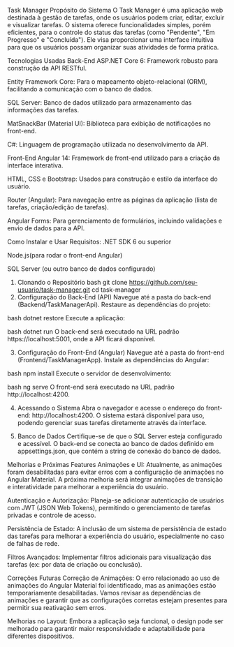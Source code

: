 Task Manager
Propósito do Sistema
O Task Manager é uma aplicação web destinada à gestão de tarefas, onde os usuários podem criar, editar, excluir e visualizar tarefas. O sistema oferece funcionalidades simples, porém eficientes, para o controle do status das tarefas (como "Pendente", "Em Progresso" e "Concluída"). Ele visa proporcionar uma interface intuitiva para que os usuários possam organizar suas atividades de forma prática.

Tecnologias Usadas
Back-End
ASP.NET Core 6: Framework robusto para construção da API RESTful.

Entity Framework Core: Para o mapeamento objeto-relacional (ORM), facilitando a comunicação com o banco de dados.

SQL Server: Banco de dados utilizado para armazenamento das informações das tarefas.

MatSnackBar (Material UI): Biblioteca para exibição de notificações no front-end.

C#: Linguagem de programação utilizada no desenvolvimento da API.

Front-End
Angular 14: Framework de front-end utilizado para a criação da interface interativa.

HTML, CSS e Bootstrap: Usados para construção e estilo da interface do usuário.

Router (Angular): Para navegação entre as páginas da aplicação (lista de tarefas, criação/edição de tarefas).

Angular Forms: Para gerenciamento de formulários, incluindo validações e envio de dados para a API.

Como Instalar e Usar
Requisitos:
.NET SDK 6 ou superior

Node.js(para rodar o front-end Angular)

SQL Server (ou outro banco de dados configurado)

1. Clonando o Repositório
bash
git clone https://github.com/seu-usuario/task-manager.git
cd task-manager
2. Configuração do Back-End (API)
Navegue até a pasta do back-end (Backend/TaskManagerApi). Restaure as dependências do projeto:

bash
dotnet restore
Execute a aplicação:

bash
dotnet run
O back-end será executado na URL padrão https://localhost:5001, onde a API ficará disponível.

3. Configuração do Front-End (Angular)
Navegue até a pasta do front-end (Frontend/TaskManagerApp). Instale as dependências do Angular:

bash
npm install
Execute o servidor de desenvolvimento:

bash
ng serve
O front-end será executado na URL padrão http://localhost:4200.

4. Acessando o Sistema
Abra o navegador e acesse o endereço do front-end: http://localhost:4200. O sistema estará disponível para uso, podendo gerenciar suas tarefas diretamente através da interface.

5. Banco de Dados
Certifique-se de que o SQL Server esteja configurado e acessível. O back-end se conecta ao banco de dados definido em appsettings.json, que contém a string de conexão do banco de dados.

Melhorias e Próximas Features
Animações e UI: Atualmente, as animações foram desabilitadas para evitar erros com a configuração de animações no Angular Material. A próxima melhoria será integrar animações de transição e interatividade para melhorar a experiência do usuário.

Autenticação e Autorização: Planeja-se adicionar autenticação de usuários com JWT (JSON Web Tokens), permitindo o gerenciamento de tarefas privadas e controle de acesso.

Persistência de Estado: A inclusão de um sistema de persistência de estado das tarefas para melhorar a experiência do usuário, especialmente no caso de falhas de rede.

Filtros Avançados: Implementar filtros adicionais para visualização das tarefas (ex: por data de criação ou conclusão).

Correções Futuras
Correção de Animações: O erro relacionado ao uso de animações do Angular Material foi identificado, mas as animações estão temporariamente desabilitadas. Vamos revisar as dependências de animações e garantir que as configurações corretas estejam presentes para permitir sua reativação sem erros.

Melhorias no Layout: Embora a aplicação seja funcional, o design pode ser melhorado para garantir maior responsividade e adaptabilidade para diferentes dispositivos.
